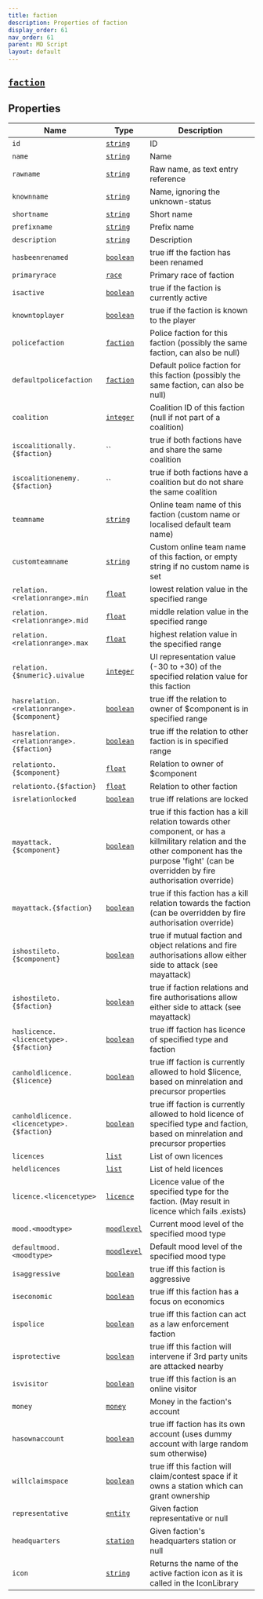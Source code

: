 ```yaml
---
title: faction
description: Properties of faction
display_order: 61
nav_order: 61
parent: MD Script
layout: default
---
```


##  [`faction`](./faction.html) 


## Properties

| Name | Type | Description |
|------|------|-------------|
| `id` | [`string`](./string.html) | ID |
| `name` | [`string`](./string.html) | Name |
| `rawname` | [`string`](./string.html) | Raw name, as text entry reference |
| `knownname` | [`string`](./string.html) | Name, ignoring the unknown-status |
| `shortname` | [`string`](./string.html) | Short name |
| `prefixname` | [`string`](./string.html) | Prefix name |
| `description` | [`string`](./string.html) | Description |
| `hasbeenrenamed` | [`boolean`](./boolean.html) | true iff the faction has been renamed |
| `primaryrace` | [`race`](./race.html) | Primary race of faction |
| `isactive` | [`boolean`](./boolean.html) | true if the faction is currently active |
| `knowntoplayer` | [`boolean`](./boolean.html) | true if the faction is known to the player |
| `policefaction` | [`faction`](./faction.html) | Police faction for this faction (possibly the same faction, can also be null) |
| `defaultpolicefaction` | [`faction`](./faction.html) | Default police faction for this faction (possibly the same faction, can also be null) |
| `coalition` | [`integer`](./integer.html) | Coalition ID of this faction (null if not part of a coalition) |
| `iscoalitionally.{$faction}` | `` | true if both factions have and share the same coalition |
| `iscoalitionenemy.{$faction}` | `` | true if both factions have a coalition but do not share the same coalition |
| `teamname` | [`string`](./string.html) | Online team name of this faction (custom name or localised default team name) |
| `customteamname` | [`string`](./string.html) | Custom online team name of this faction, or empty string if no custom name is set |
| `relation.<relationrange>.min` | [`float`](./float.html) | lowest relation value in the specified range |
| `relation.<relationrange>.mid` | [`float`](./float.html) | middle relation value in the specified range |
| `relation.<relationrange>.max` | [`float`](./float.html) | highest relation value in the specified range |
| `relation.{$numeric}.uivalue` | [`integer`](./integer.html) | UI representation value (-30 to +30) of the specified relation value for this faction |
| `hasrelation.<relationrange>.{$component}` | [`boolean`](./boolean.html) | true iff the relation to owner of $component is in specified range |
| `hasrelation.<relationrange>.{$faction}` | [`boolean`](./boolean.html) | true iff the relation to other faction is in specified range |
| `relationto.{$component}` | [`float`](./float.html) | Relation to owner of $component |
| `relationto.{$faction}` | [`float`](./float.html) | Relation to other faction |
| `isrelationlocked` | [`boolean`](./boolean.html) | true iff relations are locked |
| `mayattack.{$component}` | [`boolean`](./boolean.html) | true if this faction has a kill relation towards other component, or has a killmilitary relation and the other component has the purpose 'fight' (can be overridden by fire authorisation override) |
| `mayattack.{$faction}` | [`boolean`](./boolean.html) | true if this faction has a kill relation towards the faction (can be overridden by fire authorisation override) |
| `ishostileto.{$component}` | [`boolean`](./boolean.html) | true if mutual faction and object relations and fire authorisations allow either side to attack (see mayattack) |
| `ishostileto.{$faction}` | [`boolean`](./boolean.html) | true if faction relations and fire authorisations allow either side to attack (see mayattack) |
| `haslicence.<licencetype>.{$faction}` | [`boolean`](./boolean.html) | true iff faction has licence of specified type and faction |
| `canholdlicence.{$licence}` | [`boolean`](./boolean.html) | true iff faction is currently allowed to hold $licence, based on minrelation and precursor properties |
| `canholdlicence.<licencetype>.{$faction}` | [`boolean`](./boolean.html) | true iff faction is currently allowed to hold licence of specified type and faction, based on minrelation and precursor properties |
| `licences` | [`list`](./list.html) | List of own licences |
| `heldlicences` | [`list`](./list.html) | List of held licences |
| `licence.<licencetype>` | [`licence`](./licence.html) | Licence value of the specified type for the faction. (May result in licence which fails .exists) |
| `mood.<moodtype>` | [`moodlevel`](./moodlevel.html) | Current mood level of the specified mood type |
| `defaultmood.<moodtype>` | [`moodlevel`](./moodlevel.html) | Default mood level of the specified mood type |
| `isaggressive` | [`boolean`](./boolean.html) | true iff this faction is aggressive |
| `iseconomic` | [`boolean`](./boolean.html) | true iff this faction has a focus on economics |
| `ispolice` | [`boolean`](./boolean.html) | true iff this faction can act as a law enforcement faction |
| `isprotective` | [`boolean`](./boolean.html) | true iff this faction will intervene if 3rd party units are attacked nearby |
| `isvisitor` | [`boolean`](./boolean.html) | true iff this faction is an online visitor |
| `money` | [`money`](./money.html) | Money in the faction's account |
| `hasownaccount` | [`boolean`](./boolean.html) | true iff faction has its own account (uses dummy account with large random sum otherwise) |
| `willclaimspace` | [`boolean`](./boolean.html) | true iff this faction will claim/contest space if it owns a station which can grant ownership |
| `representative` | [`entity`](./entity.html) | Given faction representative or null |
| `headquarters` | [`station`](./station.html) | Given faction's headquarters station or null |
| `icon` | [`string`](./string.html) | Returns the name of the active faction icon as it is called in the IconLibrary |



